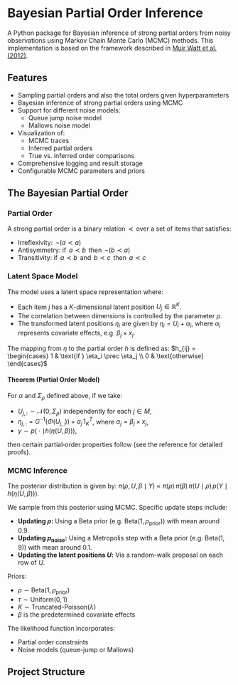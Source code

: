 # Bayesian Partial Order Inference

A Python package for Bayesian inference of strong partial orders from noisy observations using Markov Chain Monte Carlo (MCMC) methods. This implementation is based on the framework described in [Muir Watt et al. (2012)](https://doi.org/10.1214/12-AOS1029).

## Features

- Sampling partial orders and also the total orders given hyperparameters
- Bayesian inference of strong partial orders using MCMC
- Support for different noise models:
  - Queue jump noise model
  - Mallows noise model
- Visualization of:
  - MCMC traces
  - Inferred partial orders
  - True vs. inferred order comparisons
- Comprehensive logging and result storage
- Configurable MCMC parameters and priors

## The Bayesian Partial Order 

### Partial Order

A strong partial order is a binary relation $\,\prec\,$ over a set of items that satisfies:

- Irreflexivity: $\,\neg(a \prec a)\,$
- Antisymmetry: if $\,a \prec b\,$ then $\,\neg(b \prec a)\,$
- Transitivity: if $\,a \prec b\,$ and $\,b \prec c\,$ then $\,a \prec c\,$

### Latent Space Model

The model uses a latent space representation where:

- Each item $j$ has a $K$-dimensional latent position $U_j \in \mathbb{R}^K$.
- The correlation between dimensions is controlled by the parameter $\rho$.
- The transformed latent positions $\eta_i$ are given by $\eta_i = U_i + \alpha_i$, where $\alpha_i$ represents covariate effects, e.g. $\beta_j \times x_j$.

The mapping from $\eta$ to the partial order $h$ is defined as:
$h_{ij} = \begin{cases}
1 & \text{if } \eta_i \prec \eta_j \\
0 & \text{otherwise}
\end{cases}$

#### Theorem (Partial Order Model)

For $\alpha$ and $\Sigma_\rho$ defined above, if we take:

- $U_{j,:} \sim \mathcal{N}(0, \Sigma_\rho)$ independently for each $j \in M$,
- $\eta_{j,:} = G^{-1}\bigl(\Phi(U_{j,:})\bigr) + \alpha_j\,1_K^T$, where $\alpha_j = \beta_j \times x_j$,
- $y \sim p\bigl(\cdot \mid h(\eta(U, \beta))\bigr)$,

then certain partial‐order properties follow (see the reference for detailed proofs).

### MCMC Inference

The posterior distribution is given by:
$\pi(\rho, U, \beta \mid Y) \;\propto\; \pi(\rho)\,\pi(\beta)\,\pi(U \mid \rho)\,p\bigl(Y \mid h(\eta(U,\beta))\bigr).$

We sample from this posterior using MCMC. Specific update steps include:

- **Updating $\rho$:** Using a Beta prior (e.g. $\text{Beta}(1, \rho_\text{prior})$) with mean around 0.9.
- **Updating $p_{\mathrm{noise}}$:** Using a Metropolis step with a Beta prior (e.g. $\text{Beta}(1, 9)$) with mean around 0.1.
- **Updating the latent positions $U$:** Via a random-walk proposal on each row of $U$.

Priors:
- $\rho \sim \text{Beta}(1, \rho_{\text{prior}})$
- $\tau \sim \text{Uniform}(0, 1)$
- $K \sim \text{Truncated-Poisson}(\lambda)$
- $\beta$ is the predetermined covariate effects

The likelihood function incorporates:
- Partial order constraints
- Noise models (queue-jump or Mallows)

## Project Structure

